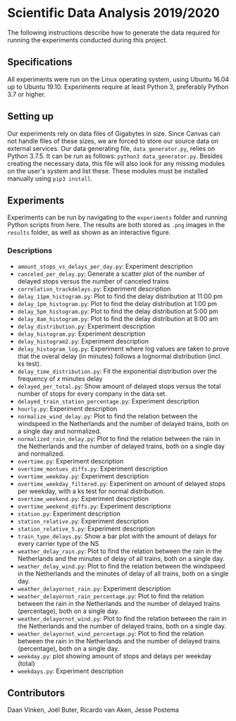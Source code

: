 # Scientific Data Analysis 2019/2020

The following instructions describe how to generate the data required for running the experiments conducted during this project.

## Specifications
All experiments were run on the Linux operating system, using Ubuntu 16.04 up to Ubuntu 19.10. Experiments require at least Python 3, preferably Python 3.7 or higher.

## Setting up
Our experiments rely on data files of Gigabytes in size. Since Canvas can not handle files of these sizes, we are forced to store our source data on external services.
Our data generating file, `data_generator.py`, relies on Python 3.7.5. It can be run as follows: `python3 data_generator.py`.
Besides creating the necessary data, this file will also look for any missing modules on the user's system and list these. These modules must be installed manually using `pip3 install`.

## Experiments
Experiments can be run by navigating to the `experiments` folder and running Python scripts from here. The results are both stored as `.png` images in the `results` folder, as well as shown as an interactive figure.

### Descriptions
- `amount_stops_vs_delays_per_day.py`: Experiment description
- `canceled_per_delay.py`: Generate a scatter plot of the number of delayed stops versus the number of canceled trains
- `correlation_trackdelays.py`: Experiment description
- `delay_11pm_histogram.py`: Plot to find the delay distribution at 11:00 pm
- `delay_1pm_histogram.py`: Plot to find the delay distribution at 1:00 pm
- `delay_5pm_histogram.py`: Plot to find the delay distribution at 5:00 pm
- `delay_8am_histogram.py`: Plot to find the delay distribution at 8:00 am
- `delay_distribution.py`: Experiment description
- `delay_histogram.py`: Experiment description
- `delay_histogram2.py`: Experiment description
- `delay_histogram_log.py`: Experiment where log values are taken to prove that the overal delay (in minutes) follows a lognormal distribution (incl. ks test).
- `delay_time_distribution.py`: Fit the exponential distribution over the frequency of _x_ minutes delay
- `delayed_per_total.py`: Show amount of delayed stops versus the total number of stops for every company in the data set.
- `delayed_train_station_percentage.py`: Experiment description
- `hourly.py`: Experiment description
- `normalize_wind_delay.py`: Plot to find the relation between the windspeed in the Netherlands and the number of delayed trains, both on a single day and normalized.
- `normalized_rain_delay.py`: Plot to find the relation between the rain in the Netherlands and the number of delayed trains, both on a single day and normalized.
- `overtime.py`: Experiment description
- `overtime_montues_diffs.py`: Experiment description
- `overtime_weekday.py`: Experiment description
- `overtime_weekday_filtered.py`: Experiment on amount of delayed stops per weekday, with a ks test for normal distribution.
- `overtime_weekend.py`: Experiment description
- `overtime_weekend_diffs.py`: Experiment descriptionx
- `station.py`: Experiment description
- `station_relative.py`: Experiment description
- `station_relative_5.py`: Experiment description
- `train_type_delays.py`: Show a bar plot with the amount of delays for every carrier type of the NS
- `weather_delay_rain.py`: Plot to find the relation between the rain in the Netherlands and the minutes of delay of all trains, both on a single day.
- `weather_delay_wind.py`: Plot to find the relation between the windspeed in the Netherlands and the minutes of delay of all trains, both on a single day.
- `weather_delayornot_rain.py`: Experiment description
- `weather_delayornot_rain_percentage.py`: Plot to find the relation between the rain in the Netherlands and the number of delayed trains (percentage), both on a single day.
- `weather_delayornot_wind.py`: Plot to find the relation between the rain in the Netherlands and the number of delayed trains, both on a single day.
- `weather_delayornot_wind_percentage.py`: Plot to find the relation between the rain in the Netherlands and the number of delayed trains (percentage), both on a single day.
- `weekday.py`: plot showing amount of stops and delays per weekday (total)
- `weekdays.py`: Experiment description

## Contributors
Daan Vinken, Joël Buter, Ricardo van Aken, Jesse Postema
